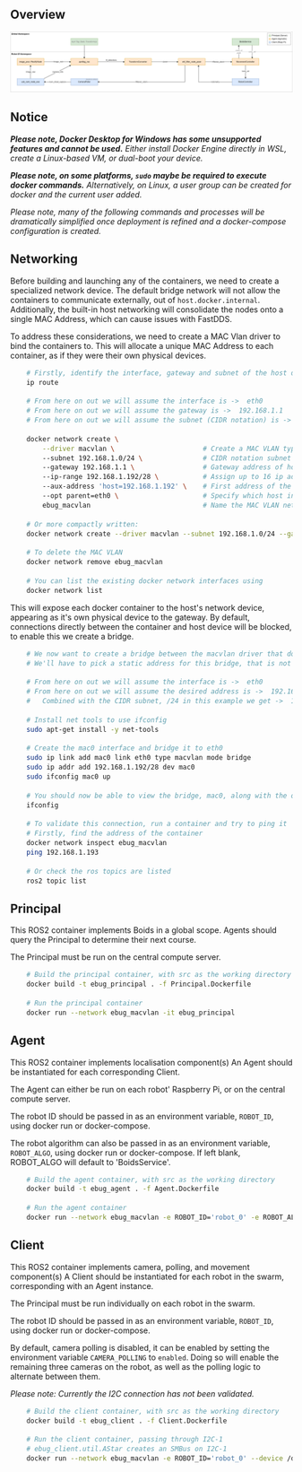 ## Overview
![Component Architecure](component_architecture.png)


## Notice
***Please note, Docker Desktop for Windows has some unsupported features and cannot be used.***
*Either install Docker Engine directly in WSL, create a Linux-based VM, or dual-boot your device.*

***Please note, on some platforms, `sudo` maybe be required to execute docker commands.***
*Alternatively, on Linux, a user group can be created for docker and the current user added.*

*Please note, many of the following commands and processes will be dramatically simplified once deployment is refined and a docker-compose configuration is created.*


## Networking
Before building and launching any of the containers, we need to create a specialized network device.
The default bridge network will not allow the containers to communicate externally, out of `host.docker.internal`.
Additionally, the built-in host networking will consolidate the nodes onto a single MAC Address, which can cause issues with FastDDS.

To address these considerations, we need to create a MAC Vlan driver to bind the containers to. 
This will allocate a unique MAC Address to each container, as if they were their own physical devices.

```sh
    # Firstly, identify the interface, gateway and subnet of the host device
    ip route

    # From here on out we will assume the interface is ->  eth0
    # From here on out we will assume the gateway is ->  192.168.1.1
    # From here on out we will assume the subnet (CIDR notation) is ->  192.168.1.0/24

    docker network create \
        --driver macvlan \                      # Create a MAC VLAN type network
        --subnet 192.168.1.0/24 \               # CIDR notation subnet of host device
        --gateway 192.168.1.1 \                 # Gateway address of host device
        --ip-range 192.168.1.192/28 \           # Assign up to 16 ip addresses from 192 to 208 (Can change)
        --aux-address 'host=192.168.1.192' \    # First address of the ip range is reserved for the bridge interface 
        --opt parent=eth0 \                     # Specify which host interface to bind to
        ebug_macvlan                            # Name the MAC VLAN network

    # Or more compactly written:
    docker network create --driver macvlan --subnet 192.168.1.0/24 --gateway 192.168.1.1 --opt parent=eth0 ebug_macvlan

    # To delete the MAC VLAN
    docker network remove ebug_macvlan

    # You can list the existing docker network interfaces using
    docker network list
```

This will expose each docker container to the host's network device, appearing as it's own physical device to the gateway.
By default, connections directly between the container and host device will be blocked, to enable this we create a bridge.

```sh
    # We now want to create a bridge between the macvlan driver that docker uses, and the desired interface.
    # We'll have to pick a static address for this bridge, that is not already in use on the subnet.

    # From here on out we will assume the interface is ->  eth0
    # From here on out we will assume the desired address is ->  192.168.1.2
    #   Combined with the CIDR subnet, /24 in this example we get ->  192.168.1.2/24

    # Install net tools to use ifconfig
    sudo apt-get install -y net-tools

    # Create the mac0 interface and bridge it to eth0
    sudo ip link add mac0 link eth0 type macvlan mode bridge
    sudo ip addr add 192.168.1.192/28 dev mac0
    sudo ifconfig mac0 up

    # You should now be able to view the bridge, mac0, along with the other interfaces
    ifconfig

    # To validate this connection, run a container and try to ping it
    # Firstly, find the address of the container
    docker network inspect ebug_macvlan
    ping 192.168.1.193

    # Or check the ros topics are listed
    ros2 topic list
```


## Principal
This ROS2 container implements Boids in a global scope. 
Agents should query the Principal to determine their next course.

The Principal must be run on the central compute server.

```sh
    # Build the principal container, with src as the working directory
    docker build -t ebug_principal . -f Principal.Dockerfile

    # Run the principal container
    docker run --network ebug_macvlan -it ebug_principal
```

## Agent
This ROS2 container implements localisation component(s)
An Agent should be instantiated for each corresponding Client.

The Agent can either be run on each robot' Raspberry Pi, or on the central compute server.

The robot ID should be passed in as an environment variable, `ROBOT_ID`, using docker run or docker-compose.

The robot algorithm can also be passed in as an environment variable, `ROBOT_ALGO`, using docker run or docker-compose.
If left blank, ROBOT_ALGO will default to 'BoidsService'.

```sh
    # Build the agent container, with src as the working directory
    docker build -t ebug_agent . -f Agent.Dockerfile

    # Run the agent container
    docker run --network ebug_macvlan -e ROBOT_ID='robot_0' -e ROBOT_ALGO='BoidsService' -it ebug_agent
```

## Client
This ROS2 container implements camera, polling, and movement component(s)
A Client should be instantiated for each robot in the swarm, corresponding with an Agent instance.

The Principal must be run individually on each robot in the swarm.

The robot ID should be passed in as an environment variable, `ROBOT_ID`, using docker run or docker-compose.

By default, camera polling is disabled, it can be enabled by setting the environment variable `CAMERA_POLLING` to `enabled`.
Doing so will enable the remaining three cameras on the robot, as well as the polling logic to alternate between them.

*Please note: Currently the I2C connection has not been validated.*

```sh
    # Build the client container, with src as the working directory
    docker build -t ebug_client . -f Client.Dockerfile

    # Run the client container, passing through I2C-1
    # ebug_client.util.AStar creates an SMBus on I2C-1
    docker run --network ebug_macvlan -e ROBOT_ID='robot_0' --device /dev/i2c-1 -it ebug_client
```


